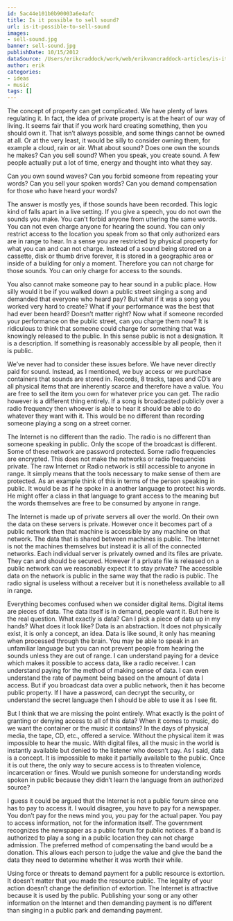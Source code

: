 ```yaml
---
id: 5ac44e101b0b90003a6e4afc
title: Is it possible to sell sound?
url: is-it-possible-to-sell-sound
images:
- sell-sound.jpg
banner: sell-sound.jpg
publishDate: 10/15/2012
dataSource: /Users/erikcraddock/work/web/erikvancraddock-articles/is-it-possible-to-sell-sound/is-it-possible-to-sell-sound.md
author: erik
categories:
- ideas
- music
tags: []
---
```

The concept of property can get complicated. We have plenty of laws regulating it. In fact, the idea of private property is at the heart of our way of living. It seems fair that if you work hard creating something, then you should own it. That isn&#8217;t always possible, and some things cannot be owned at all. Or at the very least, it would be silly to consider owning them, for example a cloud, rain or air. What about sound? Does one own the sounds he makes? Can you sell sound? When you speak, you create sound. A few people actually put a lot of time, energy and thought into what they say.

Can you own sound waves? Can you forbid someone from repeating your words? Can you sell your spoken words? Can you demand compensation for those who have heard your words?

The answer is mostly yes, if those sounds have been recorded. This logic kind of falls apart in a live setting. If you give a speech, you do not own the sounds you make. You can&#8217;t forbid anyone from uttering the same words. You can not even charge anyone for hearing the sound. You can only restrict access to the location you speak from so that only authorized ears are in range to hear. In a sense you are restricted by physical property for what you can and can not charge. Instead of a sound being stored on a cassette, disk or thumb drive forever, it is stored in a geographic area or inside of a building for only a moment. Therefore you can not charge for those sounds. You can only charge for access to the sounds.

You also cannot make someone pay to hear sound in a public place. How silly would it be if you walked down a public street singing a song and demanded that everyone who heard pay? But what if it was a song you worked very hard to create? What if your performance was the best that had ever been heard? Doesn’t matter right? Now what if someone recorded your performance on the public street, can you charge them now? It is ridiculous to think that someone could charge for something that was knowingly released to the public. In this sense public is not a designation. It is a description. If something is reasonably accessible by all people, then it is public.

We’ve never had to consider these issues before. We have never directly paid for sound. Instead, as I mentioned, we buy access or we purchase containers that sounds are stored in. Records, 8 tracks, tapes and CD’s are all physical items that are inherently scarce and therefore have a value. You are free to sell the item you own for whatever price you can get. The radio however is a different thing entirely. If a song is broadcasted publicly over a radio frequency then whoever is able to hear it should be able to do whatever they want with it. This would be no different than recording someone playing a song on a street corner.

The Internet is no different than the radio. The radio is no different than someone speaking in public. Only the scope of the broadcast is different. Some of these network are password protected. Some radio frequencies are encrypted. This does not make the networks or radio frequencies private. The raw Internet or Radio network is still accessible to anyone in range. It simply means that the tools necessary to make sense of them are protected. As an example think of this in terms of the person speaking in public. It would be as if he spoke in a another language to protect his words. He might offer a class in that language to grant access to the meaning but the words themselves are free to be consumed by anyone in range.
  
The Internet is made up of private servers all over the world. On their own the data on these servers is private. However once it becomes part of a public network then that machine is accessible by any machine on that network. The data that is shared between machines is public. The Internet is not the machines themselves but instead it is all of the connected networks. Each individual server is privately owned and its files are private. They can and should be secured. However if a private file is released on a public network can we reasonably expect it to stay private? The accessible data on the network is public in the same way that the radio is public. The radio signal is useless without a receiver but it is nonetheless available to all in range.

Everything becomes confused when we consider digital items. Digital items are pieces of data. The data itself is in demand, people want it. But here is the real question. What exactly is data? Can I pick a piece of data up in my hands? What does it look like? Data is an abstraction. It does not physically exist, it is only a concept, an idea. Data is like sound, it only has meaning when processed through the brain. You may be able to speak in an unfamiliar language but you can not prevent people from hearing the sounds unless they are out of range. I can understand paying for a device which makes it possible to access data, like a radio receiver. I can understand paying for the method of making sense of data. I can even understand the rate of payment being based on the amount of data I access. But if you broadcast data over a public network, then it has become public property. If I have a password, can decrypt the security, or understand the secret language then I should be able to use it as I see fit.

But I think that we are missing the point entirely. What exactly is the point of granting or denying access to all of this data? When it comes to music, do we want the container or the music it contains? In the days of physical media, the tape, CD, etc., offered a service. Without the physical item it was impossible to hear the music. With digital files, all the music in the world is instantly available but denied to the listener who doesn’t pay. As I said, data is a concept. It is impossible to make it partially available to the public. Once it is out there, the only way to secure access is to threaten violence, incarceration or fines. Would we punish someone for understanding words spoken in public because they didn’t learn the language from an authorized source?

I guess it could be argued that the Internet is not a public forum since one has to pay to access it. I would disagree, you have to pay for a newspaper. You don’t pay for the news mind you, you pay for the actual paper. You pay to access information, not for the information itself. The government recognizes the newspaper as a public forum for public notices. If a band is authorized to play a song in a public location they can not charge admission. The preferred method of compensating the band would be a donation. This allows each person to judge the value and give the band the data they need to determine whether it was worth their while.

Using force or threats to demand payment for a public resource is extortion. It doesn’t matter that you made the resource public. The legality of your action doesn’t change the definition of extortion. The Internet is attractive because it is used by the public. Publishing your song or any other information on the Internet and then demanding payment is no different than singing in a public park and demanding payment.